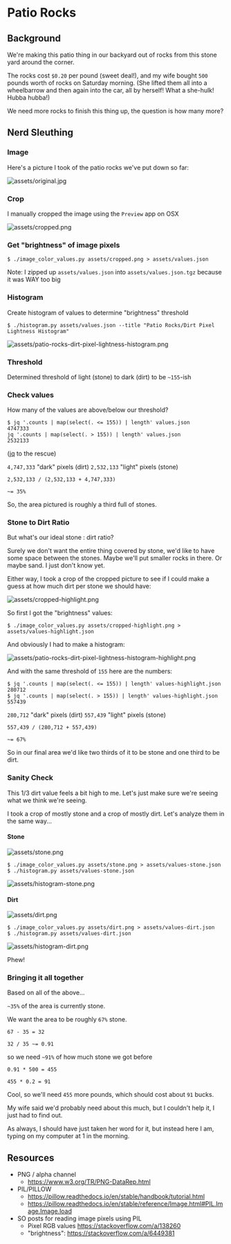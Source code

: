 # Patio Rocks

## Background

We're making this patio thing in our backyard out of rocks from this stone yard around the corner.

The rocks cost `$0.20` per pound (sweet deal!), and my wife bought `500` pounds worth of rocks on Saturday morning. (She lifted them all into a wheelbarrow and then again into the car, all by herself! What a she-hulk! Hubba hubba!)

We need more rocks to finish this thing up, the question is how many more?

## Nerd Sleuthing

### Image

Here's a picture I took of the patio rocks we've put down so far:

![assets/original.jpg](assets/original.jpg)

### Crop

I manually cropped the image using the `Preview` app on OSX

![assets/cropped.png](assets/cropped.png)

### Get "brightness" of image pixels

```
$ ./image_color_values.py assets/cropped.png > assets/values.json
```

Note: I zipped up `assets/values.json` into `assets/values.json.tgz` because it was WAY too big

### Histogram

Create histogram of values to determine "brightness" threshold

```
$ ./histogram.py assets/values.json --title "Patio Rocks/Dirt Pixel Lightness Histogram"
```

![assets/patio-rocks-dirt-pixel-lightness-histogram.png](assets/patio-rocks-dirt-pixel-lightness-histogram.png)

### Threshold

Determined threshold of light (stone) to dark (dirt) to be `~155`-ish

### Check values

How many of the values are above/below our threshold?

```
$ jq '.counts | map(select(. <= 155)) | length' values.json 
4747333
jq '.counts | map(select(. > 155)) | length' values.json 
2532133
```

([jq](https://stedolan.github.io/jq/) to the rescue)

`4,747,333` "dark" pixels (dirt)
`2,532,133` "light" pixels (stone)

```
2,532,133 / (2,532,133 + 4,747,333)

~= 35%
```

So, the area pictured is roughly a third full of stones.

### Stone to Dirt Ratio

But what's our ideal stone : dirt ratio?

Surely we don't want the entire thing covered by stone, we'd like to have some space between the stones. Maybe we'll put smaller rocks in there. Or maybe sand. I just don't know yet.

Either way, I took a crop of the cropped picture to see if I could make a guess at how much dirt per stone we should have:

![assets/cropped-highlight.png](assets/cropped-highlight.png)

So first I got the "brightness" values:

```
$ ./image_color_values.py assets/cropped-highlight.png > assets/values-highlight.json
```

And obviously I had to make a histogram:

![assets/patio-rocks-dirt-pixel-lightness-histogram-highlight.png](assets/patio-rocks-dirt-pixel-lightness-histogram-highlight.png)

And with the same threshold of `155` here are the numbers:

```
$ jq '.counts | map(select(. <= 155)) | length' values-highlight.json 
280712
$ jq '.counts | map(select(. > 155)) | length' values-highlight.json 
557439
```

`280,712` "dark" pixels (dirt)
`557,439` "light" pixels (stone)

```
557,439 / (280,712 + 557,439)

~= 67%
```

So in our final area we'd like two thirds of it to be stone and one third to be dirt.

### Sanity Check

This 1/3 dirt value feels a bit high to me. Let's just make sure we're seeing what we think we're seeing.

I took a crop of mostly stone and a crop of mostly dirt. Let's analyze them in the same way...


#### Stone

![assets/stone.png](assets/stone.png)

```
$ ./image_color_values.py assets/stone.png > assets/values-stone.json
$ ./histogram.py assets/values-stone.json
```

![assets/histogram-stone.png](assets/histogram-stone.png)

#### Dirt

![assets/dirt.png](assets/dirt.png)

```
$ ./image_color_values.py assets/dirt.png > assets/values-dirt.json
$ ./histogram.py assets/values-dirt.json
```

![assets/histogram-dirt.png](assets/histogram-dirt.png)

Phew!

### Bringing it all together

Based on all of the above...

`~35%` of the area is currently stone.

We want the area to be roughly `67%` stone.

```
67 - 35 = 32

32 / 35 ~= 0.91
```

so we need `~91%` of how much stone we got before

```
0.91 * 500 = 455

455 * 0.2 = 91
```

Cool, so we'll need `455` more pounds, which should cost about `91` bucks.

My wife said we'd probably need about this much, but I couldn't help it, I just had to find out.

As always, I should have just taken her word for it, but instead here I am, typing on my computer at 1 in the morning.


## Resources

- PNG / alpha channel
  - https://www.w3.org/TR/PNG-DataRep.html
- PIL/PILLOW
  - https://pillow.readthedocs.io/en/stable/handbook/tutorial.html
  - https://pillow.readthedocs.io/en/stable/reference/Image.html#PIL.Image.Image.load
- SO posts for reading image pixels using PIL
  - Pixel RGB values https://stackoverflow.com/a/138260
  - "brightness": https://stackoverflow.com/a/6449381
